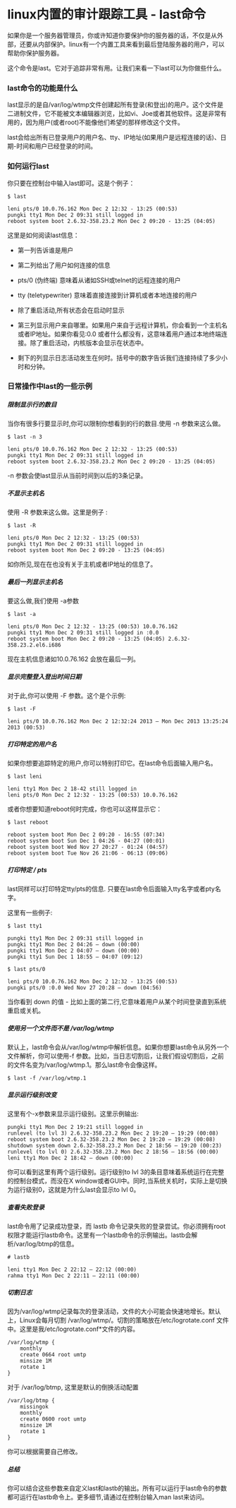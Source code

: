 linux内置的审计跟踪工具 - last命令
==============================

如果你是一个服务器管理员，你或许知道你要保护你的服务器的话，不仅是从外部，还要从内部保护。linux有一个内置工具来看到最后登陆服务器的用户，可以帮助你保护服务器。

这个命令是last。它对于追踪非常有用。让我们来看一下last可以为你做些什么。

### last命令的功能是什么

last显示的是自/var/log/wtmp文件创建起所有登录(和登出)的用户。这个文件是二进制文件，它不能被文本编辑器浏览，比如vi、Joe或者其他软件。这是非常有用的，因为用户(或者root)不能像他们希望的那样修改这个文件。

last会给出所有已登录用户的用户名、tty、IP地址(如果用户是远程连接的话)、日期-时间和用户已经登录的时间。

### 如何运行last
你只要在控制台中输入last即可。这是个例子：

    $ last

    leni pts/0 10.0.76.162 Mon Dec 2 12:32 - 13:25 (00:53)
    pungki tty1 Mon Dec 2 09:31 still logged in
    reboot system boot 2.6.32-358.23.2 Mon Dec 2 09:20 - 13:25 (04:05)

这里是如何阅读last信息：

* 第一列告诉谁是用户

* 第二列给出了用户如何连接的信息

 * pts/0 (伪终端) 意味着从诸如SSH或telnet的远程连接的用户

 * tty (teletypewriter) 意味着直接连接到计算机或者本地连接的用户

 * 除了重启活动,所有状态会在启动时显示

* 第三列显示用户来自哪里。如果用户来自于远程计算机，你会看到一个主机名或者IP地址。如果你看见:0.0 或者什么都没有，这意味着用户通过本地终端连接。除了重启活动，内核版本会显示在状态中。

* 剩下的列显示日志活动发生在何时。括号中的数字告诉我们连接持续了多少小时和分钟。

### 日常操作中last的一些示例

##### 限制显示行的数目

当你有很多行要显示时,你可以限制你想看到的行的数目.使用 -n 参数来这么做。

    $ last -n 3

    leni pts/0 10.0.76.162 Mon Dec 2 12:32 - 13:25 (00:53)
    pungki tty1 Mon Dec 2 09:31 still logged in
    reboot system boot 2.6.32-358.23.2 Mon Dec 2 09:20 - 13:25 (04:05)

-n 参数会使last显示从当前时间到以后的3条记录。

##### 不显示主机名

使用 -R 参数来这么做。这里是例子 :

    $ last -R

    leni pts/0 Mon Dec 2 12:32 - 13:25 (00:53)
    pungki tty1 Mon Dec 2 09:31 still logged in
    reboot system boot Mon Dec 2 09:20 - 13:25 (04:05)

如你所见,现在在也没有关于主机或者IP地址的信息了。

##### 最后一列显示主机名

要这么做,我们使用 -a参数

    $ last -a

    leni pts/0 Mon Dec 2 12:32 - 13:25 (00:53) 10.0.76.162
    pungki tty1 Mon Dec 2 09:31 still logged in :0.0
    reboot system boot Mon Dec 2 09:20 - 13:25 (04:05) 2.6.32-358.23.2.el6.i686

现在主机信息诸如10.0.76.162 会放在最后一列。

##### 显示完整登入登出时间日期

对于此,你可以使用 -F 参数。这个是个示例:

    $ last -F

    leni pts/0 10.0.76.162 Mon Dec 2 12:32:24 2013 – Mon Dec 2013 13:25:24 2013 (00:53)

##### 打印特定的用户名

如果你想要追踪特定的用户,你可以特别打印它。在last命令后面输入用户名。

    $ last leni

    leni tty1 Mon Dec 2 18-42 still logged in
    leni pts/0 Mon Dec 2 12:32 - 13:25 (00:53) 10.0.76.162

或者你想要知道reboot何时完成，你也可以这样显示它：

    $ last reboot

    reboot system boot Mon Dec 2 09:20 - 16:55 (07:34)
    reboot system boot Sun Dec 1 04:26 - 04:27 (00:01)
    reboot system boot Wed Nov 27 20:27 - 01:24 (04:57)
    reboot system boot Tue Nov 26 21:06 - 06:13 (09:06)

##### 打印特定 / pts

last同样可以打印特定tty/pts的信息. 只要在last命令后面输入tty名字或者pty名字。

这里有一些例子:

    $ last tty1

    pungki tty1 Mon Dec 2 09:31 still logged in
    pungki tty1 Mon Dec 2 04:26 – down (00:00)
    pungki tty1 Mon Dec 2 04:07 – down (00:00)
    pungki tty1 Sun Dec 1 18:55 – 04:07 (09:12)

    $ last pts/0

    leni pts/0 10.0.76.162 Mon Dec 2 12:32 - 13:25 (00:53)
    pungki pts/0 :0.0 Wed Nov 27 20:28 – down (04:56)

当你看到 down 的值 - 比如上面的第二行,它意味着用户从某个时间登录直到系统重启或关机。

##### 使用另一个文件而不是 /var/log/wtmp

默认上，last命令会从/var/log/wtmp中解析信息。如果你想要last命令从另外一个文件解析，你可以使用-f 参数。比如，当日志切割后，让我们假设切割后，之前的文件名变为/var/log/wtmp.1。那么last命令会像这样。

    $ last -f /var/log/wtmp.1

##### 显示运行级别改变

这里有个-x参数来显示运行级别。这里示例输出:

    pungki tty1 Mon Dec 2 19:21 still logged in
    runlevel (to lvl 3) 2.6.32-358.23.2 Mon Dec 2 19:20 – 19:29 (00:08)
    reboot system boot 2.6.32-358.23.2 Mon Dec 2 19:20 – 19:29 (00:08)
    shutdown system down 2.6.32-358.23.2 Mon Dec 2 18:56 – 19:20 (00:23)
    runlevel (to lvl 0) 2.6.32-358.23.2 Mon Dec 2 18:56 – 18:56 (00:00)
    leni tty1 Mon Dec 2 18:42 – down (00:00)

你可以看到这里有两个运行级别。运行级别to lvl 3的条目意味着系统运行在完整的控制台模式，而没在X window或者GUI中。同时,当系统关机时，实际上是切换为运行级别0，这就是为什么last会显示to lvl 0。

##### 查看失败登录

last命令用了记录成功登录，而 lastb 命令记录失败的登录尝试。你必须拥有root权限才能运行lastb命令。这里有一个lastb命令的示例输出。lastb会解析/var/log/btmp的信息。

    # lastb

    leni tty1 Mon Dec 2 22:12 – 22:12 (00:00)
    rahma tty1 Mon Dec 2 22:11 – 22:11 (00:00)

##### 切割日志

因为/var/log/wtmp记录每次的登录活动，文件的大小可能会快速地增长。默认上，Linux会每月切割 /var/log/wtmp/。切割的策略放在/etc/logrotate.conf 文件中。这里是我/etc/logrotate.conf*文件的内容。

    /var/log/wtmp {
        monthly
        create 0664 root umtp
        minsize 1M
        rotate 1
    }

对于 /var/log/btmp, 这里是默认的倒换活动配置

    /var/log/btmp {
        missingok
        monthly
        create 0600 root umtp
        minsize 1M
        rotate 1
    }

你可以根据需要自己修改。

##### 总结

你可以结合这些参数来自定义last和lastb的输出。所有可以运行于last命令的参数都可运行在lastb命令上。更多细节,请通过在控制台输入man last来访问。
